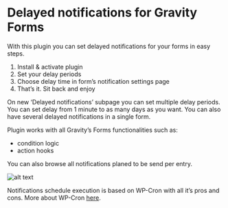 # Delayed notifications for Gravity Forms

With this plugin you can set delayed notifications for your forms in easy steps.

1. Install & activate plugin
2. Set your delay periods
3. Choose delay time in form’s notification settings page
4. That’s it. Sit back and enjoy

On new ‘Delayed notifications’ subpage you can set multiple delay periods. You can set delay from 1 minute to as many days as you want. You can also have several delayed notifications in a single form.

Plugin works with all Gravity’s Forms functionalities such as:
* condition logic
* action hooks

You can also browse all notifications planed to be send per entry.

![alt text](http://www.zewlak.com/wp-content/uploads/2016/01/delayed.png "Notification configuration view")

Notifications schedule execution is based on WP-Cron with all it’s pros and cons. More about WP-Cron [here](http://code.tutsplus.com/articles/insights-into-wp-cron-an-introduction-to-scheduling-tasks-in-wordpress--wp-23119).
